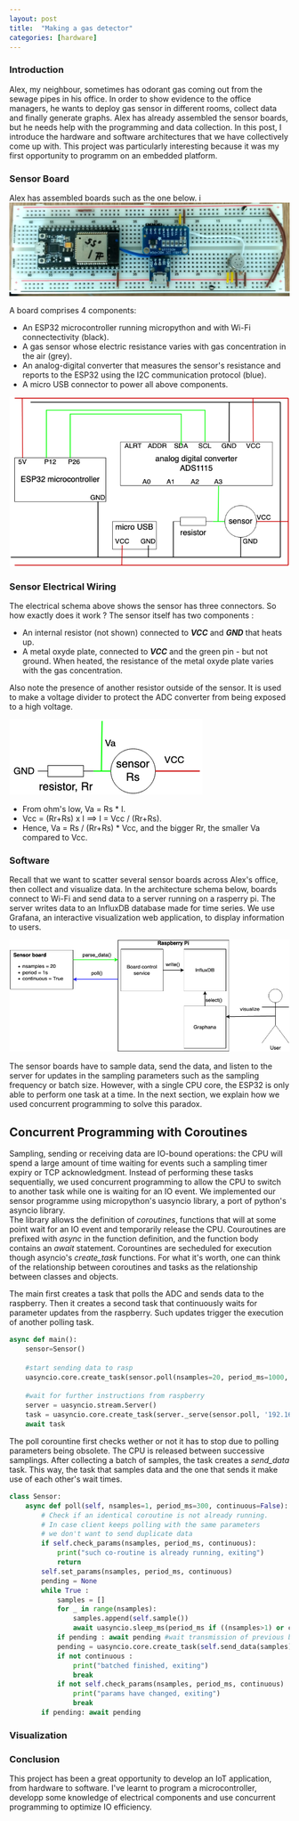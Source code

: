 ```yaml
---
layout: post
title:  "Making a gas detector"
categories: [hardware]
---
```


### Introduction
Alex, my neighbour, sometimes has odorant gas coming out from the sewage pipes in his office. 
In order to show evidence to the office managers, he wants to deploy gas sensor in different rooms, collect data and finally generate graphs. 
Alex has already assembled the sensor boards, but he needs help with the programming and data collection. 
In this post, I introduce the hardware and software architectures that we have collectively come up with. 
This project was particularly interesting because it was my first opportunity to programm on an embedded platform. 



### Sensor Board
Alex has assembled boards such as the one below.
i
![png](/images/gas_detector/board.png)

A board comprises 4 components:
* An ESP32 microcontroller running micropython and with Wi-Fi connectectivity (black). 
* A gas sensor whose electric resistance varies with gas concentration in the air (grey).
* An analog-digital converter that measures the sensor's resistance and reports to the ESP32 using the I2C communication protocol (blue).
* A micro USB connector to power all above components. 

![png](/images/gas_detector/smell_detector_electrical.png)

### Sensor Electrical Wiring
The electrical schema above shows the sensor has three connectors. 
So how exactly does it work ? 
The sensor itself has two components : 
* An internal resistor (not shown) connected to ***VCC*** and ***GND*** that heats up. 
* A metal oxyde plate, connected to ***VCC*** and the green pin - but not ground.
When heated, the resistance of the metal oxyde plate varies with the gas concentration. 

Also note the presence of another resistor outside of the sensor. 
It is used to make a voltage divider to protect the ADC converter from being exposed to a high voltage. 

![png](/images/gas_detector/voltage_divider.png)

* From ohm's low, Va = Rs * I.
* Vcc = (Rr+Rs) x I ==> I = Vcc / (Rr+Rs). 
* Hence, Va = Rs / (Rr+Rs) * Vcc, and the bigger Rr, the smaller Va compared to Vcc.


### Software
Recall that we want to scatter several sensor boards across Alex's office, then collect and visualize data. 
In the architecture schema below, boards connect to Wi-Fi and send data to a server running on a rasperry pi. 
The server writes data to an InfluxDB database made for time series.
We use Grafana, an interactive visualization web application, to display information to users. 

![png](/images/gas_detector/software_architecture.png)

The sensor boards have to sample data, send the data, and listen to the server for updates in the sampling parameters such as the sampling frequency or batch size. 
However, with a single CPU core, the ESP32 is only able to perform one task at a time. 
In the next section, we explain how we used concurrent programming to solve this paradox. 



## Concurrent Programming with Coroutines
Sampling, sending or receiving data are IO-bound operations: the CPU will spend a large amount of time waiting for events such a sampling timer expiry or TCP acknowledgment. 
Instead of performing these tasks sequentially, we used concurrent programming to allow the CPU to switch to another task while one is waiting for an IO event. 
We implemented our sensor programme using micropython's uasyncio library, a port of python's asyncio library.  
The library allows the definition of *coroutines*, functions that will at some point wait for an IO event and temporarily release the CPU. 
Couroutines are prefixed with *async* in the function definition, and the function body contains an *await* statement. 
Corountines are secheduled for execution though asyncio's *create_task* functions. 
For what it's worth, one can think of the relationship between coroutines and tasks as the relationship between classes and objects. 

The main first creates a task that polls the ADC and sends data to the raspberry.
Then it creates a second task that continuously waits for parameter updates from the raspberry. Such updates trigger the execution of another polling task. 
```python
async def main():
    sensor=Sensor()

    #start sending data to rasp
    uasyncio.core.create_task(sensor.poll(nsamples=20, period_ms=1000, continuous=True)) 
    
    #wait for further instructions from raspberry
    server = uasyncio.stream.Server()
    task = uasyncio.core.create_task(server._serve(sensor.poll, '192.168.20.55', 1234, backlog=5))
    await task
```

The poll corountine first checks wether or not it has to stop due to polling parameters being obsolete. 
The CPU is released between successive samplings. 
After collecting a batch of samples, the task creates a *send_data* task. 
This way, the task that samples data and the one that sends it make use of each other's wait times. 
```python
class Sensor:
    async def poll(self, nsamples=1, period_ms=300, continuous=False):
        # Check if an identical coroutine is not already running.
        # In case client keeps polling with the same parameters
        # we don't want to send duplicate data
        if self.check_params(nsamples, period_ms, continuous):
            print("such co-routine is already running, exiting")
            return 
        self.set_params(nsamples, period_ms, continuous)
        pending = None
        while True :
            samples = []
            for _ in range(nsamples):
                samples.append(self.sample())
                await uasyncio.sleep_ms(period_ms if ((nsamples>1) or continuous) else 1)
            if pending : await pending #wait transmission of previous batch
            pending = uasyncio.core.create_task(self.send_data(samples)) #transmit current batch
            if not continuous : 
                print("batched finished, exiting")
                break
            if not self.check_params(nsamples, period_ms, continuous) :
                print("params have changed, exiting")
                break
        if pending: await pending
```
### Visualization

### Conclusion
This project has been a great opportunity to develop an IoT application, from hardware to software. 
I've learnt to program a microcontroller, developp some knowledge of electrical components and use concurrent programming to optimize IO efficiency. 
